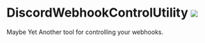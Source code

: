 # DiscordWebhookControlUtility ![](https://img.shields.io/badge/status-stale-yellow)
Maybe Yet Another tool for controlling your webhooks.

